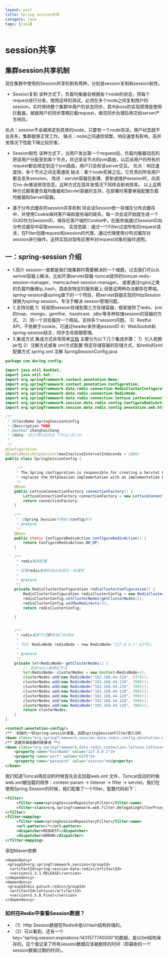 ```yaml
---
layout: post
title: Spring session共享
category: java
tags: [java]
---
```


# session共享

## 集群session共享机制
现在集群中使用的Session共享机制有两种，分别是session复制和session粘性。
* Session复制
该种方式下，负载均衡器会根据各个node的状态，把每个request进行分发，使用这样的测试，必须在多个node之间复制用户的session，实时保持整个集群中用户的状态同步。其中jboss的实现原理是使用拦截器，根据用户的同步策略拦截request，做完同步处理后再交给server产生响应。

优点：session不会被绑定到具体的node，只要有一个node存活，用户状态就不会丢失，集群能够正常工作。
缺点：node之间通信频繁，响应速度有影响，高并发情况下性能下降比较厉害。

* Session粘性
该种方式下，当用户发出第一个request后，负载均衡器动态的把该用户分配至到某个节点，并记录该节点的jvm路由，以后该用户的所有的request都会绑定到这个jvm路由，用户只会和该server交互。
优点：响应速度快，多个节点之间无需通信
缺点：某个node死掉之后，它负责的所有用户都会丢失session。
改进：servlet容器在新建、更新或维护session时，向其它no de推送修改信息。这种方式在高并发情况下同样会影响效率。
以上这两种方式都需要负载均衡器和Servlet容器的支持，在部署时需要单独配置负载均衡器和Servelt容器。

* 基于分布式缓存的session共享机制
将会话Session统一存储在分布式缓存中，并使用Cookie保持客户端和服务端的联系，每一次会话开始就生成一个GUID作为SessionID，保存在客户端的Cookie中，在服务端通过SessionID向分布式缓存中获取session。
实现思路：通过一个Filter过滤所有的request请求，在Filter创建request和session的代理，通过代理使用分布式缓存对session进行操作。这样实现对现有应用中对request对象的操作透明。

## 一：spring-session 介绍 
* 1.简介 
session一直都是我们做集群时需要解决的一个难题，过去我们可以从serlvet容器上解决，比如开源servlet容器-tomcat提供的tomcat-redis-session-manager、memcached-session-manager。 或者通过nginx之类的负载均衡做ip_hash，路由到特定的服务器上.但是这两种办法都存在弊端。
spring-session是spring旗下的一个项目，把servlet容器实现的httpSession替换为spring-session，专注于解决 session管理问题。
* 2.支持功能 
1）轻易把session存储到第三方存储容器，框架提供了redis、jvm的map、mongo、gemfire、hazelcast、jdbc等多种存储session的容器的方式。 
2）同一个浏览器同一个网站，支持多个session问题。 
3）Restful API，不依赖于cookie。可通过header来传递jessionID 
4）WebSocket和spring-session结合，同步生命周期管理。
* 3.集成方式 
集成方式非常简单[文档](http://docs.spring.io/spring-session/docs/1.3.0.RELEASE/reference/html5/) 
主要分为以下几个集成步骤： 
1）引入依赖jar包 
2）注解方式或者 xml方式配置 特定存储容器的存储方式，如redis的xml配置方式 spring.xml
注解 SpringSessionConfig.java
```java
package com.dwring.config;

import java.util.HashSet;
import java.util.Set;
import org.springframework.context.annotation.Bean;
import org.springframework.context.annotation.Configuration;
import org.springframework.data.redis.connection.RedisClusterConfiguration;
import org.springframework.data.redis.connection.RedisNode;
import org.springframework.data.redis.connection.lettuce.LettuceConnectionFactory;
import org.springframework.session.data.redis.config.ConfigureRedisAction;
import org.springframework.session.data.redis.config.annotation.web.http.EnableRedisHttpSession;

/**
 * @ClassName SpringSessionConfig
 * @Description TODO
 * @author zhanghaichang
 * @date: 2017年9月28日 下午12:45:47
 *
 */
@Configuration
@EnableRedisHttpSession(maxInactiveIntervalInSeconds = 1800)
public class SpringSessionConfig {
	
	 /**
     * The Spring configuration is responsible for creating a Servlet Filter that
     * replaces the HttpSession implementation with an implementation backed by Spring Session.
     */
    @Bean
    public LettuceConnectionFactory connectionFactory() {
        LettuceConnectionFactory connectionFactory = new LettuceConnectionFactory(redisClusterConfiguration());
        return connectionFactory;
    }
    
    /**
     * 让Spring Session不再执行config命令
     * @return
     */
    @Bean
    public static ConfigureRedisAction configureRedisAction() {
        return ConfigureRedisAction.NO_OP;
    }

	/**
	 * redis集群配置
	 * 
	 * 配置redis集群的结点及其它一些属性
	 * 
	 * @return
	 */
	private RedisClusterConfiguration redisClusterConfiguration() {
		RedisClusterConfiguration redisClusterConfig = new RedisClusterConfiguration();
		redisClusterConfig.setClusterNodes(getClusterNodes());
		redisClusterConfig.setMaxRedirects(3);
		return redisClusterConfig;

	}


	/**
	 * redis集群节点IP和端口的添加
	 * 
	 * 节点：RedisNode redisNode = new RedisNode("127.0.0.1",6379);
	 * 
	 * @return
	 */
	private Set<RedisNode> getClusterNodes() {
		// 添加redis集群的节点
		Set<RedisNode> clusterNodes = new HashSet<RedisNode>();
		clusterNodes.add(new RedisNode("192.168.44.128", 6379));
		clusterNodes.add(new RedisNode("192.168.44.128", 7000));
		clusterNodes.add(new RedisNode("192.168.44.128", 7001));
		clusterNodes.add(new RedisNode("192.168.44.128", 7002));
		clusterNodes.add(new RedisNode("192.168.44.128", 7003));
		clusterNodes.add(new RedisNode("192.168.44.128", 7004));
		clusterNodes.add(new RedisNode("192.168.44.128", 7005));
		return clusterNodes;
	}
}
```
```xml
<context:annotation-config/>    
/**  初始化一切spring-session准备，且把springSessionFilter放入IOC          **/
<bean class="org.springframework.session.data.redis.config.annotation.web.http.RedisHttpSessionConfiguration"/>   
/** 这是存储容器的链接池 **/ 
<bean class="org.springframework.data.redis.connection.lettuce.LettuceConnectionFactory">
    <property name="hostName" value="127.0.0.1"/>
    <property name="port" value="6379"/>
    <property name="password" value="xxxxxxx"></property>
</bean>
```
我们知道Tomcat再启动的时候首先会去加载web.xml 文件，Tomcat启动的时候web.xml被加载的顺序：context-param -> listener -> filter -> servlet。我们在使用Spring Session的时候，我们配置了一个filter，配置代码如下：
```xml
<filter>
     <filter-name>springSessionRepositoryFilter</filter-name>
     <filter-class>org.springframework.web.filter.DelegatingFilterProxy</filter-class>
</filter>
<filter-mapping>
     <filter-name>springSessionRepositoryFilter</filter-name>
     <url-pattern>/*</url-pattern>
     <dispatcher>REQUEST</dispatcher>
     <dispatcher>ERROR</dispatcher>
</filter-mapping>
```
添加Maven依赖
```maven
<dependency>
 <groupId>org.springframework.session</groupId>
  <artifactId>spring-session-data-redis</artifactId>
  <version>1.3.1.RELEASE</version>
</dependency>
<dependency>
 <groupId>biz.paluch.redis</groupId>
  <artifactId>lettuce</artifactId>
  <version>3.5.0.Final</version>
</dependency>
```
 ### 如何在Redis中查看Session数据？
* （1）Http Session数据在Redis中是以Hash结构存储的。
* （2）可以看到，还有一个key="spring:session:expirations:1431577740000"的数据，是以Set结构保存的。这个值记录了所有session数据应该被删除的时间（即最新的一个session数据过期的时间）。
